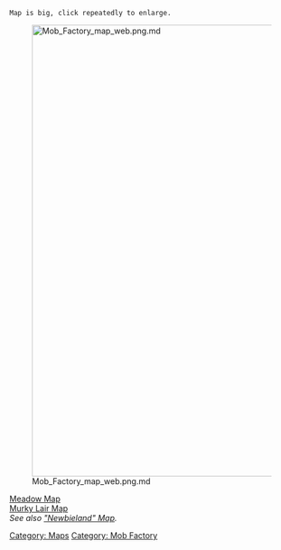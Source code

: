 `Map is big, click repeatedly to enlarge.`

<figure>
<img src="Mob_Factory_map_web.png‎.md" title="Mob_Factory_map_web.png‎.md"
width="800" alt="Mob_Factory_map_web.png‎.md" />
<figcaption aria-hidden="true">Mob_Factory_map_web.png‎.md</figcaption>
</figure>

[Meadow Map](Meadow_Map "wikilink")  
[Murky Lair Map](Murky_Lair_Map "wikilink")  
*See also ["Newbieland" Map]("Newbieland"_Map "wikilink").*  

[Category: Maps](Category:_Maps "wikilink") [Category: Mob
Factory](Category:_Mob_Factory "wikilink")
